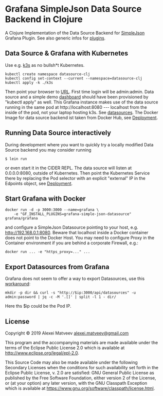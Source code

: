 # Grafana SimpleJson Data Source Backend in Clojure

A Clojure Implementation of the Data Source Backend for
[SimpleJson](https://grafana.com/grafana/plugins/grafana-simple-json-datasource)
Grafana Plugin.  See also generic infos for
[plugins](https://grafana.com/docs/grafana/latest/plugins/developing/datasources/).

## Data Source & Grafana with Kubernetes

Use e.g. [k3s](https://github.com/rancher/k3s) as no bullsh*t
Kubernetes.

    kubectl create namespace datasource-clj
    kubectl config set-context --current --namespace=datasource-clj
    kubectl apply -k ./k3s

Then point your browser to [URL](http://grafana.localhost). First time
login  will   be  admin:admin.    Data  source   and  a   simple  demo
[dashboard](./k3s/simple-dashboard.json) should  have been provisioned
by "kubectl  apply" as well.  This  Grafana instance makes use  of the
data  source running  in  the same  pod  at http://localhost:8080  ---
localhost from the inside of the pod, not your laptop hosting k3s. See
[datasources](./k3s/datasources.yaml).   The  Docker  Image  for  data
source     backend    ist     taken    from     Docker    Hub,     see
[Deployment](./k3s/deployment.yaml).

## Running Data Source interactively

During development  where you want  to quickly try a  locally modified
Data Source backend you may consider running

    $ lein run

or even  start it in  the CIDER REPL. The  data source will  listen at
0.0.0.0:8080,  outside  of  Kubernetes.   Then  point  the  Kubernetes
Service  there  by  replacing  the   Pod  selector  with  an  explicit
"external"      IP      in      the     Edpoints      object,      see
[Deployment](./k3s/deployment.yaml).

## Start Grafana with Docker

    docker run -d -p 3000:3000 --name=grafana \
        -e "GF_INSTALL_PLUGINS=grafana-simple-json-datasource" grafana/grafana

and  configure   a  SimpleJson  Datasource  pointing   to  your  host,
e.g. http://192.168.0.1:8080.   Beware that localhost inside  a Docker
container does not point to the Docker Host. You may need to configure
Proxy  in the  Container environment  if  you are  behind a  corporate
Firewall, e.g.:

    docker run ... -e "https_proxy=..." ...

## Export Datasources from Grafana

Grafana does not seem to offer a way to export Datasources, use this
[workaround](https://rmoff.net/2017/08/08/simple-export/import-of-data-sources-in-grafana/):

    mkdir -p dir && curl -s "http://$ip:3000/api/datasources" -u admin:password | jq -c -M '.[]' | split -l 1 - dir/

Here ths $ip could be the Pod IP.

## License

Copyright © 2019 Alexei Matveev <alexei.matveev@gmail.com>

This program and the accompanying materials are made available under the
terms of the Eclipse Public License 2.0 which is available at
http://www.eclipse.org/legal/epl-2.0.

This Source Code may also be made available under the following Secondary
Licenses when the conditions for such availability set forth in the Eclipse
Public License, v. 2.0 are satisfied: GNU General Public License as published by
the Free Software Foundation, either version 2 of the License, or (at your
option) any later version, with the GNU Classpath Exception which is available
at https://www.gnu.org/software/classpath/license.html.
